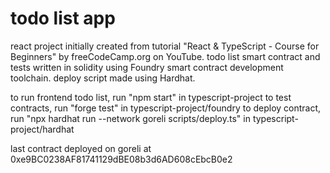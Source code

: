 # todo list app

react project initially created from tutorial "React & TypeScript - Course for Beginners" by freeCodeCamp.org on YouTube.
todo list smart contract and tests written in solidity using Foundry smart contract development toolchain.
deploy script made using Hardhat.

to run frontend todo list, run "npm start" in typescript-project
to test contracts, run "forge test" in typescript-project/foundry
to deploy contract, run "npx hardhat run --network goreli scripts/deploy.ts" in typescript-project/hardhat

last contract deployed on goreli at 0xe9BC0238AF81741129dBE08b3d6AD608cEbcB0e2

